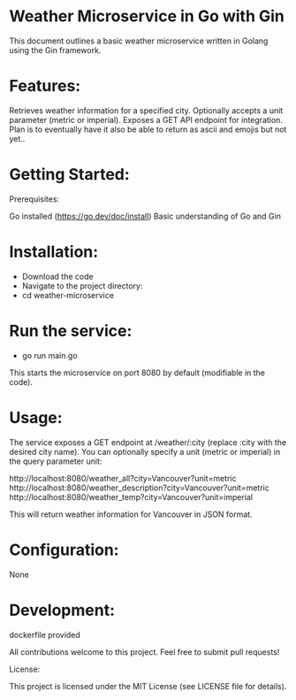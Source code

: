 # Weather Microservice in Go with Gin

This document outlines a basic weather microservice written in Golang using the Gin framework.

# Features:

Retrieves weather information for a specified city.
Optionally accepts a unit parameter (metric or imperial).
Exposes a GET API endpoint for integration.
Plan is to eventually have it also be able to return as ascii and emojis but not yet..

# Getting Started:

Prerequisites:

Go installed (https://go.dev/doc/install)
Basic understanding of Go and Gin

# Installation:

- Download the code
- Navigate to the project directory:
- cd weather-microservice

# Run the service:
- go run main.go

This starts the microservice on port 8080 by default (modifiable in the code).

# Usage:

The service exposes a GET endpoint at /weather/:city (replace :city with the desired city name). You can optionally specify a unit (metric or imperial) in the query parameter unit:

http://localhost:8080/weather_all?city=Vancouver?unit=metric
http://localhost:8080/weather_description?city=Vancouver?unit=metric
http://localhost:8080/weather_temp?city=Vancouver?unit=imperial

This will return weather information for Vancouver in JSON format.

# Configuration:
None

# Development:
dockerfile provided

All contributions welcome to this project. Feel free to submit pull requests!

License:

This project is licensed under the MIT License (see LICENSE file for details).
